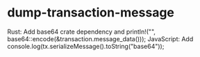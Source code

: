# dump-transaction-message
Rust: Add base64 crate dependency and println!("", base64::encode(&amp;transaction.message_data())); JavaScript: Add console.log(tx.serializeMessage().toString("base64"));
